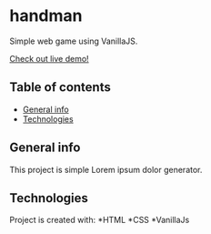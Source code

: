 # handman
Simple web game using VanillaJS. 

[Check out live demo!](https://aleksandrapecherz.github.io/hangman/)
## Table of contents
* [General info](#general-info)
* [Technologies](#technologies)

## General info
This project is simple Lorem ipsum dolor generator.
	
## Technologies
Project is created with:
*HTML
*CSS
*VanillaJs
	
